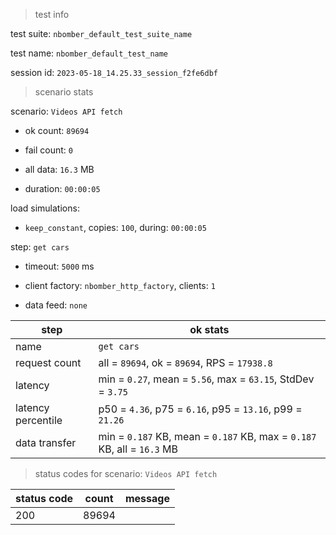 > test info

test suite: `nbomber_default_test_suite_name`

test name: `nbomber_default_test_name`

session id: `2023-05-18_14.25.33_session_f2fe6dbf`

> scenario stats

scenario: `Videos API fetch`

  - ok count: `89694`

  - fail count: `0`

  - all data: `16.3` MB

  - duration: `00:00:05`

load simulations:

  - `keep_constant`, copies: `100`, during: `00:00:05`

step: `get cars`

  - timeout: `5000` ms

  - client factory: `nbomber_http_factory`, clients: `1`

  - data feed: `none`

|step|ok stats|
|---|---|
|name|`get cars`|
|request count|all = `89694`, ok = `89694`, RPS = `17938.8`|
|latency|min = `0.27`, mean = `5.56`, max = `63.15`, StdDev = `3.75`|
|latency percentile|p50 = `4.36`, p75 = `6.16`, p95 = `13.16`, p99 = `21.26`|
|data transfer|min = `0.187` KB, mean = `0.187` KB, max = `0.187` KB, all = `16.3` MB|


> status codes for scenario: `Videos API fetch`

|status code|count|message|
|---|---|---|
|200|89694||


